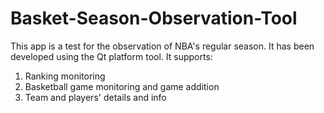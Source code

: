 # Basket-Season-Observation-Tool

This app is a test for the observation of NBA's regular season. It has been developed using the Qt platform tool.
It supports:
  1) Ranking monitoring
  2) Basketball game monitoring and game addition
  3) Team and players' details and info
